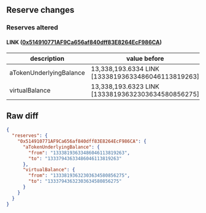 ## Reserve changes

### Reserves altered

#### LINK ([0x514910771AF9Ca656af840dff83E8264EcF986CA](https://etherscan.io/address/0x514910771AF9Ca656af840dff83E8264EcF986CA))

| description | value before | value after |
| --- | --- | --- |
| aTokenUnderlyingBalance | 13,338,193.6334 LINK [13338193633486046113819263] | 13,337,943.6334 LINK [13337943633486046113819263] |
| virtualBalance | 13,338,193.6323 LINK [13338193632303634580856275] | 13,337,943.6323 LINK [13337943632303634580856275] |


## Raw diff

```json
{
  "reserves": {
    "0x514910771AF9Ca656af840dff83E8264EcF986CA": {
      "aTokenUnderlyingBalance": {
        "from": "13338193633486046113819263",
        "to": "13337943633486046113819263"
      },
      "virtualBalance": {
        "from": "13338193632303634580856275",
        "to": "13337943632303634580856275"
      }
    }
  }
}
```